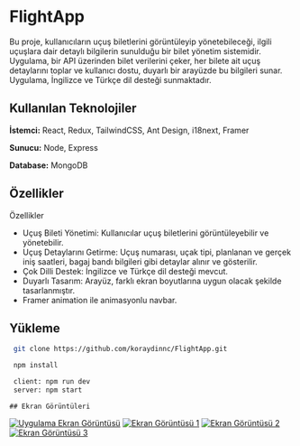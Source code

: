 
# FlightApp

Bu proje, kullanıcıların uçuş biletlerini görüntüleyip yönetebileceği, ilgili uçuşlara dair detaylı bilgilerin sunulduğu bir bilet yönetim sistemidir. Uygulama, bir API üzerinden bilet verilerini çeker, her bilete ait uçuş detaylarını toplar ve kullanıcı dostu, duyarlı bir arayüzde bu bilgileri sunar. Uygulama, İngilizce ve Türkçe dil desteği sunmaktadır.


## Kullanılan Teknolojiler

**İstemci:** React, Redux, TailwindCSS, Ant Design, i18next, Framer

**Sunucu:** Node, Express

**Database:** MongoDB  
## Özellikler

Özellikler
- Uçuş Bileti Yönetimi: Kullanıcılar uçuş biletlerini görüntüleyebilir ve yönetebilir.
- Uçuş Detaylarını Getirme: Uçuş numarası, uçak tipi, planlanan ve gerçek iniş saatleri, bagaj bandı bilgileri gibi detaylar alınır ve gösterilir.
- Çok Dilli Destek: İngilizce ve Türkçe dil desteği mevcut.
- Duyarlı Tasarım: Arayüz, farklı ekran boyutlarına uygun olacak şekilde tasarlanmıştır.
- Framer animation ile animasyonlu navbar.

  
## Yükleme 


```bash 
 git clone https://github.com/koraydinnc/FlightApp.git

 npm install

 client: npm run dev
 server: npm start

```
    ## Ekran Görüntüleri

[![Uygulama Ekran Görüntüsü](https://i.ibb.co/16cq4Ld/dsadsa.png)](https://ibb.co/5FZ8J6n)
[![Ekran Görüntüsü 1](https://i.ibb.co/tqnWZ8c/screenshot1.png)](https://ibb.co/tqnWZ8c)
[![Ekran Görüntüsü 2](https://i.ibb.co/B68q0Rr/screenshot2.png)](https://ibb.co/B68q0Rr)
[![Ekran Görüntüsü 3](https://i.ibb.co/CH0p8PF/screenshot3.png)](https://ibb.co/CH0p8PF)
 
